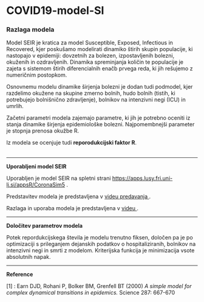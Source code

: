 # COVID19-model-SI


### Razlaga modela

Model SEIR je kratica za model Susceptible, Exposed, Infectious in Recovered, kjer poskušamo modelirati dinamiko štirih skupin populacije, ki nastopajo v epidemiji: dovzetnih za bolezen, izpostavljenih bolezni, okuženih in ozdravljenih. Dinamika spreminjanja količin te populacije je zajeta s sistemom štirih diferencialnih enačb prvega reda, ki jih rešujemo z numeričnim postopkom.

Osnovnemu modelu dinamike širjenja bolezni je dodan tudi podmodel, kjer razdelimo okužene na skupine zmerno bolnih, hudo bolnih (tistih, ki potrebujejo bolnišnično zdravljenje), bolnikov na intenzivni negi (ICU) in umrlih.

Začetni parametri modela zajemajo parametre, ki jih je potrebno oceniti iz stanja dinamike širjenja epidemiološke bolezni. Najpomembnejši parameter je stopnja prenosa okužbe R.

Iz modela se ocenjuje tudi **reporodukcijski faktor R**. 
<br><br>


<hr />
<strong>Uporabljeni model SEIR</strong>

Uporabljen je model SEIR na spletni strani <a href="https://apps.lusy.fri.uni-lj.si/appsR/CoronaSim5/" target="_blank"> https://apps.lusy.fri.uni-lj.si/appsR/CoronaSim5 </a>.

Predstavitev modela je predstavljena v <a href="https://youtu.be/ZzIbNxvGdo8?t=3041" target="_blank"> videu predavanja </a>.

Razlaga in uporaba modela je predstavljena v <a href="https://youtu.be/WkFdWRNAM8s" target="_blank"> videu </a>.


<hr />
<strong>Določitev parametrov modela</strong>

Potek repordukcijskega števila je modelu trenutno fiksen, določen pa je po optimizaciji s prileganjem dejanskih podatkov o hospitaliziranih, bolnikov na intenzivni negi in smrti z modelom. Kriterijska funkcija je minimizacija vsote absolutnih napak.

<hr />
<strong>Reference</strong>

[1] : Earn DJD, Rohani P, Bolker BM, Grenfell BT (2000) <i>A simple model for complex dynamical transitions in epidemics.</i> Science 287: 667-670 <br>
